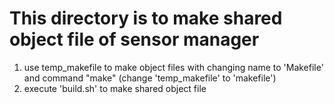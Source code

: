 
# This directory is to make shared object file of sensor manager

1. use temp_makefile to make object files with changing name to 'Makefile' and command "make"
(change 'temp_makefile' to 'makefile')
2. execute 'build.sh' to make shared object file


